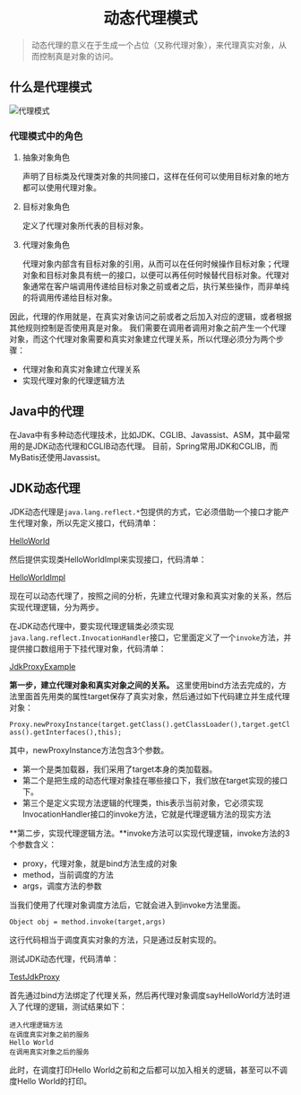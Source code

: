 <h1 align="center">动态代理模式</h1>

>动态代理的意义在于生成一个占位（又称代理对象），来代理真实对象，从而控制真是对象的访问。

## 什么是代理模式

![代理模式](https://ss0.bdstatic.com/70cFvHSh_Q1YnxGkpoWK1HF6hhy/it/u=1788963021,4195928053&fm=26&gp=0.jpg)

### 代理模式中的角色

1. 抽象对象角色

   声明了目标类及代理类对象的共同接口，这样在任何可以使用目标对象的地方都可以使用代理对象。

2. 目标对象角色
   
   定义了代理对象所代表的目标对象。
   
3. 代理对象角色
   
   代理对象内部含有目标对象的引用，从而可以在任何时候操作目标对象；代理对象和目标对象具有统一的接口，以便可以再任何时候替代目标对象。代理对象通常在客户端调用传递给目标对象之前或者之后，执行某些操作，而非单纯的将调用传递给目标对象。
   
因此，代理的作用就是，在真实对象访问之前或者之后加入对应的逻辑，或者根据其他规则控制是否使用真是对象。
我们需要在调用者调用对象之前产生一个代理对象，而这个代理对象需要和真实对象建立代理关系，所以代理必须分为两个步骤：
* 代理对象和真实对象建立代理关系
* 实现代理对象的代理逻辑方法

## Java中的代理

在Java中有多种动态代理技术，比如JDK、CGLIB、Javassist、ASM，其中最常用的是JDK动态代理和CGLIB动态代理。
目前，Spring常用JDK和CGLIB，而MyBatis还使用Javassist。

## JDK动态代理

JDK动态代理是`java.lang.reflect.*`包提供的方式，它必须借助一个接口才能产生代理对象，所以先定义接口，代码清单：

[HelloWorld](../src/main/java/com/zft/proxy/HelloWorld.java)
  
然后提供实现类HelloWorldImpl来实现接口，代码清单：

[HelloWorldImpl](../src/main/java/com/zft/proxy/HelloWorldImpl.java)

现在可以动态代理了，按照之间的分析，先建立代理对象和真实对象的关系，然后实现代理逻辑，分为两步。

在JDK动态代理中，要实现代理逻辑类必须实现`java.lang.reflect.InvocationHandler`接口，它里面定义了一个`invoke`方法，并提供接口数组用于下挂代理对象，代码清单：

[JdkProxyExample](../src/main/java/com/zft/proxy/JdkProxyExample.java)

**第一步，建立代理对象和真实对象之间的关系。** 这里使用bind方法去完成的，方法里面首先用类的属性target保存了真实对象，然后通过如下代码建立并生成代理对象：

`Proxy.newProxyInstance(target.getClass().getClassLoader(),target.getClass().getInterfaces(),this);`

其中，newProxyInstance方法包含3个参数。

* 第一个是类加载器，我们采用了target本身的类加载器。
* 第二个是把生成的动态代理对象挂在哪些接口下，我们放在target实现的接口下。
* 第三个是定义实现方法逻辑的代理类，this表示当前对象，它必须实现InvocationHandler接口的invoke方法，它就是代理逻辑方法的现实方法

**第二步，实现代理逻辑方法。**invoke方法可以实现代理逻辑，invoke方法的3个参数含义：

* proxy，代理对象，就是bind方法生成的对象
* method，当前调度的方法
* args，调度方法的参数

当我们使用了代理对象调度方法后，它就会进入到invoke方法里面。

`Object obj = method.invoke(target,args)`

这行代码相当于调度真实对象的方法，只是通过反射实现的。

测试JDK动态代理，代码清单：

[TestJdkProxy](../src/main/java/com/zft/proxy/TestJdkProxy.java)

首先通过bind方法绑定了代理关系，然后再代理对象调度sayHelloWorld方法时进入了代理的逻辑，测试结果如下：

```text
进入代理逻辑方法
在调度真实对象之前的服务
Hello World
在调用真实对象之后的服务
```

此时，在调度打印Hello World之前和之后都可以加入相关的逻辑，甚至可以不调度Hello World的打印。

